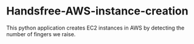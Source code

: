 # Handsfree-AWS-instance-creation
This python application creates EC2 instances in AWS by detecting the number of fingers we raise.
